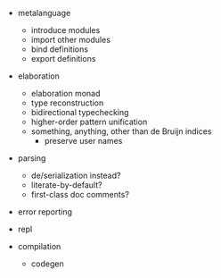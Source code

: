 - metalanguage
  - introduce modules
  - import other modules
  - bind definitions
  - export definitions

- elaboration
  - elaboration monad
  - type reconstruction
  - bidirectional typechecking
  - higher-order pattern unification
  - something, anything, other than de Bruijn indices
    - preserve user names

- parsing
  - de/serialization instead?
  - literate-by-default?
  - first-class doc comments?

- error reporting

- repl

- compilation
  - codegen
